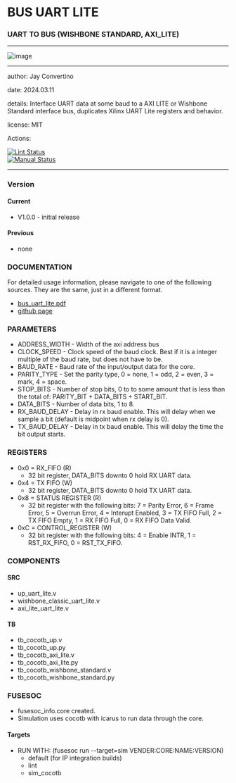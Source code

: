# BUS UART LITE
### UART TO BUS (WISHBONE STANDARD, AXI_LITE)
---

![image](docs/manual/img/AFRL.png)

---

  author: Jay Convertino   
  
  date: 2024.03.11
  
  details: Interface UART data at some baud to a AXI LITE or Wishbone Standard interface bus, duplicates Xilinx UART Lite registers and behavior.
  
  license: MIT   
   
  Actions:  

  [![Lint Status](../../actions/workflows/lint.yml/badge.svg)](../../actions)  
  [![Manual Status](../../actions/workflows/manual.yml/badge.svg)](../../actions)  
  
---

### Version
#### Current
  - V1.0.0 - initial release

#### Previous
  - none

### DOCUMENTATION
  For detailed usage information, please navigate to one of the following sources. They are the same, just in a different format.

  - [bus_uart_lite.pdf](docs/manual/bus_uart_lite.pdf)
  - [github page](https://johnathan-convertino-afrl.github.io/bus_uart/)

### PARAMETERS

  * ADDRESS_WIDTH     - Width of the axi address bus
  * CLOCK_SPEED       - Clock speed of the baud clock. Best if it is a integer multiple of the baud rate, but does not have to be.
  * BAUD_RATE         - Baud rate of the input/output data for the core.
  * PARITY_TYPE       - Set the parity type, 0 = none, 1 = odd, 2 = even, 3 = mark, 4 = space.
  * STOP_BITS         - Number of stop bits, 0 to to some amount that is less than the total of: PARITY_BIT + DATA_BITS + START_BIT.
  * DATA_BITS         - Number of data bits, 1 to 8.
  * RX_BAUD_DELAY     - Delay in rx baud enable. This will delay when we sample a bit (default is midpoint when rx delay is 0).
  * TX_BAUD_DELAY     - Delay in tx baud enable. This will delay the time the bit output starts.

### REGISTERS

  - 0x0 = RX_FIFO (R)
    * 32 bit register, DATA_BITS downto 0 hold RX UART data.
  - 0x4 = TX FIFO (W)
    * 32 bit register, DATA_BITS downto 0 hold TX UART data.
  - 0x8 = STATUS REGISTER (R)
    * 32 bit register with the following bits: 7 = Parity Error, 6 = Frame Error, 5 = Overrun Error, 4 = Interupt Enabled, 3 = TX FIFO Full, 2 = TX FIFO Empty, 1 = RX FIFO Full, 0 = RX FIFO Data Valid.
  - 0xC = CONTROL_REGISTER (W)
    * 32 bit register with the following bits: 4 = Enable INTR, 1 = RST_RX_FIFO, 0 = RST_TX_FIFO.

### COMPONENTS
#### SRC

* up_uart_lite.v
* wishbone_classic_uart_lite.v
* axi_lite_uart_lite.v
  
#### TB

* tb_cocotb_up.v
* tb_cocotb_up.py
* tb_cocotb_axi_lite.v
* tb_cocotb_axi_lite.py
* tb_cocotb_wishbone_standard.v
* tb_cocotb_wishbone_standard.py

### FUSESOC

* fusesoc_info.core created.
* Simulation uses cocotb with icarus to run data through the core.

#### Targets

* RUN WITH: (fusesoc run --target=sim VENDER:CORE:NAME:VERSION)
  - default (for IP integration builds)
  - lint
  - sim_cocotb

